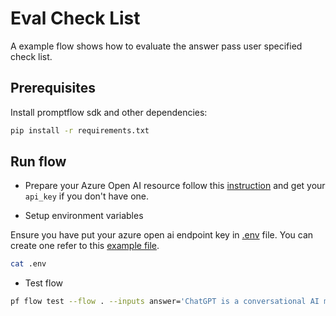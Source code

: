 # Eval Check List
A example flow shows how to evaluate the answer pass user specified check list.

## Prerequisites

Install promptflow sdk and other dependencies:
```bash
pip install -r requirements.txt
```

## Run flow

- Prepare your Azure Open AI resource follow this [instruction](https://learn.microsoft.com/en-us/azure/cognitive-services/openai/how-to/create-resource?pivots=web-portal) and get your `api_key` if you don't have one.

- Setup environment variables

Ensure you have put your azure open ai endpoint key in [.env](../.env) file. You can create one refer to this [example file](../.env.example).

```bash
cat .env
```

- Test flow
```bash
pf flow test --flow . --inputs answer='ChatGPT is a conversational AI model developed by OpenAI. It is based on the GPT-3 architecture and is designed to generate human-like responses to text inputs. ChatGPT is capable of understanding and responding to a wide range of topics and can be used for tasks such as answering questions, generating creative content, and providing assistance with various tasks. The model has been trained on a diverse range of internet text and is constantly being updated to improve its performance and capabilities. ChatGPT is available through the OpenAI API and can be accessed by developers and researchers to build applications and tools that leverage its capabilities.' statements='{\"correctness\":\"It contains a detailed explanation of ChatGPT.\"}'

```